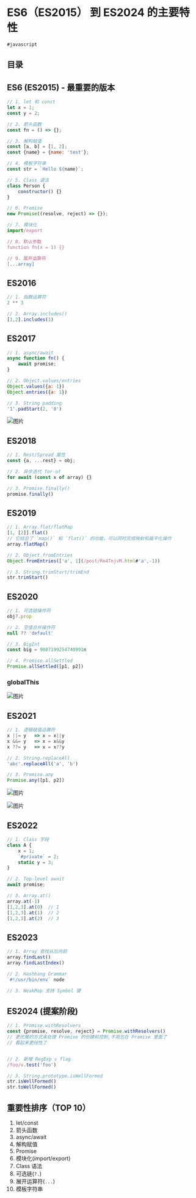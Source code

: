 
# ES6（ES2015） 到 ES2024 的主要特性

`#javascript` 


## 目录
<!-- toc -->
 ## ES6 (ES2015) - 最重要的版本 

```javascript
// 1. let 和 const
let x = 1;
const y = 2;

// 2. 箭头函数
const fn = () => {};

// 3. 解构赋值
const [a, b] = [1, 2];
const {name} = {name: 'test'};

// 4. 模板字符串
const str = `Hello ${name}`;

// 5. Class 语法
class Person {
    constructor() {}
}

// 6. Promise
new Promise((resolve, reject) => {});

// 7. 模块化
import/export

// 8. 默认参数
function fn(x = 1) {}

// 9. 展开运算符
[...array]
```

## ES2016

```javascript
// 1. 指数运算符
2 ** 3

// 2. Array.includes()
[1,2].includes(1)
```

## ES2017

```javascript
// 1. async/await
async function fn() {
    await promise;
}

// 2. Object.values/entries
Object.values({a: 1})
Object.entries({a: 1})

// 3. String padding
'1'.padStart(2, '0')
```

![图片](https://832-1310531898.cos.ap-beijing.myqcloud.com/999.%20Obsidian@832/files/20241111-35.png)

## ES2018

```javascript
// 1. Rest/Spread 属性
const {a, ...rest} = obj;

// 2. 异步迭代 for-of
for await (const x of array) {}

// 3. Promise.finally()
promise.finally()
```

## ES2019

```javascript hl:3
// 1. Array.flat/flatMap
[1, [2]].flat()
// 它结合了 `map()` 和 `flat()` 的功能，可以同时完成映射和扁平化操作
array.flatMap()  

// 2. Object.fromEntries
Object.fromEntries(['a', 1](/post/Re4TnjvM.html#'a',-1))

// 3. String.trimStart/trimEnd
str.trimStart()
```

## ES2020

```javascript hl:5
// 1. 可选链操作符
obj?.prop

// 2. 空值合并操作符
null ?? 'default'

// 3. BigInt
const big = 9007199254740991n

// 4. Promise.allSettled
Promise.allSettled([p1, p2])
```

### globalThis

![图片](https://832-1310531898.cos.ap-beijing.myqcloud.com/999.%20Obsidian@832/files/20241111-36.png)

## ES2021

```javascript
// 1. 逻辑赋值运算符
x ||= y   => x = x||y
x &&= y   => x = x&&y
x ??= y   => x = x??y

// 2. String.replaceAll
'abc'.replaceAll('a', 'b')

// 3. Promise.any
Promise.any([p1, p2])
```

![图片](https://832-1310531898.cos.ap-beijing.myqcloud.com/999.%20Obsidian@832/files/20241111-37.png)

![图片](https://832-1310531898.cos.ap-beijing.myqcloud.com/999.%20Obsidian@832/files/20241111-38.png)

## ES2022

```javascript hl:4
// 1. Class 字段
class A {
    x = 1;
    `#private` = 2;
    static y = 3;
}

// 2. Top-level await
await promise;

// 3. Array.at()
array.at(-1) 
[1,2,3].at(0)  // 1
[1,2,3].at(1)  // 2
[1,2,3].at(2)  // 3
```

## ES2023

```javascript
// 1. Array 查找从后向前
array.findLast()
array.findLastIndex()

// 2. Hashbang Grammar
`#!/usr/bin/env` node

// 3. WeakMap 支持 Symbol 键
```

## ES2024 (提案阶段)

```javascript
// 1. Promise.withResolvers
const {promise, resolve, reject} = Promise.withResolvers()
// 更优雅的方式来处理 Promise 的创建和控制,不用包在 Promise 里面了
// 看起来更线性了


// 2. 新增 RegExp v flag
/foo/v.test('foo')

// 3. String.prototype.isWellFormed
str.isWellFormed()
str.toWellFormed()
```

## 重要性排序（TOP 10）

1. let/const
2. 箭头函数
3. async/await
4. 解构赋值
5. Promise
6. 模块化(import/export)
7. Class 语法
8. 可选链(`?.`)
9. 展开运算符(`...`)
10. 模板字符串
